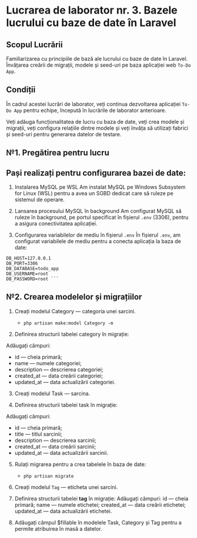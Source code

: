 # Lucrarea de laborator nr. 3. Bazele lucrului cu baze de date în Laravel

## Scopul Lucrării

Familiarizarea cu principiile de bază ale lucrului cu baze de date în Laravel. Învățarea creării de migrații, modele și seed-uri pe baza aplicației web `To-Do App`.

## Condiții

În cadrul acestei lucrări de laborator, veți continua dezvoltarea aplicației `To-Do App` pentru echipe, începută în lucrările de laborator anterioare.

Veți adăuga funcționalitatea de lucru cu baza de date, veți crea modele și migrații, veți configura relațiile dintre modele și veți învăța să utilizați fabrici și seed-uri pentru generarea datelor de testare.

## №1. Pregătirea pentru lucru

## Pași realizați pentru configurarea bazei de date:

1. Instalarea MySQL pe WSL
   Am instalat MySQL pe Windows Subsystem for Linux (WSL) pentru a avea un SGBD dedicat care să ruleze pe sistemul de operare.

2. Lansarea procesului MySQL în background
   Am configurat MySQL să ruleze în background, pe portul specificat în fișierul `.env` (3306), pentru a asigura conectivitatea aplicației.

3. Configurarea variabilelor de mediu în fișierul `.env`
   În fișierul `.env`, am configurat variabilele de mediu pentru a conecta aplicația la baza de date:

````DB_CONNECTION=mysql
DB_HOST=127.0.0.1
DB_PORT=3306
DB_DATABASE=todo_app
DB_USERNAME=root
DB_PASSWORD=root ```
````

## №2. Crearea modelelor și migrațiilor

1. Creați modelul Category — categoria unei sarcini.

    - `php artisan make:model Category -m`

2. Definirea structurii tabelei category în migrație:

Adăugați câmpuri:

-   id — cheia primară;
-   name — numele categoriei;
-   description — descrierea categoriei;
-   created_at — data creării categoriei;
-   updated_at — data actualizării categoriei.

3. Creați modelul Task — sarcina.

4. Definirea structurii tabelei task în migrație:

Adăugați câmpuri:

-   id — cheia primară;
-   title — titlul sarcinii;
-   description — descrierea sarcinii;
-   created_at — data creării sarcinii;
-   updated_at — data actualizării sarcinii.

5. Rulați migrarea pentru a crea tabelele în baza de date:

    - `php artisan migrate`

6. Creați modelul `Tag` — eticheta unei sarcini.

7. Definirea structurii tabelei **tag** în migrație:
   Adăugați câmpuri:
   id — cheia primară;
   name — numele etichetei;
   created_at — data creării etichetei;
   updated_at — data actualizării etichetei.

8. Adăugați câmpul $fillable în modelele Task, Category și Tag pentru a permite atribuirea în masă a datelor.
